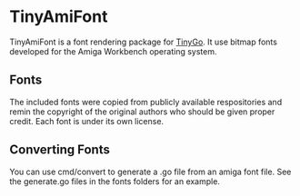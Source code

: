 TinyAmiFont
===========

TinyAmiFont is a font rendering package for [TinyGo](https://tinygo.org/). It use bitmap fonts developed for the Amiga Workbench operating system.

## Fonts
The included fonts were copied from publicly available respositories and remin the copyright of the original authors who should be given proper credit. Each font is under its own license.

## Converting Fonts

You can use cmd/convert to generate a .go file from an amiga font file. See the generate.go files in the fonts folders for an example.
